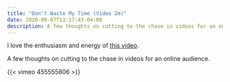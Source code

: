 ```yaml
---
title: "Don't Waste My Time (Video 2m)"
date: 2020-09-07T13:17:43-04:00
description: A few thoughts on cutting to the chase in videos for an online audience.
---
```


I love the enthusiasm and energy of [this video](https://www.youtube.com/watch?v=IrrdC_pkmGM).

A few thoughts on cutting to the chase in videos for an online audience.

{{< vimeo 455555806 >}}